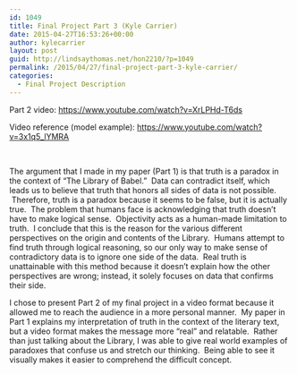```yaml
---
id: 1049
title: Final Project Part 3 (Kyle Carrier)
date: 2015-04-27T16:53:26+00:00
author: kylecarrier
layout: post
guid: http://lindsaythomas.net/hon2210/?p=1049
permalink: /2015/04/27/final-project-part-3-kyle-carrier/
categories:
  - Final Project Description
---
```

Part 2 video: https://www.youtube.com/watch?v=XrLPHd-T6ds

Video reference (model example): https://www.youtube.com/watch?v=3x1q5_lYMRA

&nbsp;

The argument that I made in my paper (Part 1) is that truth is a paradox in the context of &#8220;The Library of Babel.&#8221;  Data can contradict itself, which leads us to believe that truth that honors all sides of data is not possible.  Therefore, truth is a paradox because it seems to be false, but it is actually true.  The problem that humans face is acknowledging that truth doesn&#8217;t have to make logical sense.  Objectivity acts as a human-made limitation to truth.  I conclude that this is the reason for the various different perspectives on the origin and contents of the Library.  Humans attempt to find truth through logical reasoning, so our only way to make sense of contradictory data is to ignore one side of the data.  Real truth is unattainable with this method because it doesn&#8217;t explain how the other perspectives are wrong; instead, it solely focuses on data that confirms their side.

I chose to present Part 2 of my final project in a video format because it allowed me to reach the audience in a more personal manner.  My paper in Part 1 explains my interpretation of truth in the context of the literary text, but a video format makes the message more &#8220;real&#8221; and relatable.  Rather than just talking about the Library, I was able to give real world examples of paradoxes that confuse us and stretch our thinking.  Being able to see it visually makes it easier to comprehend the difficult concept.